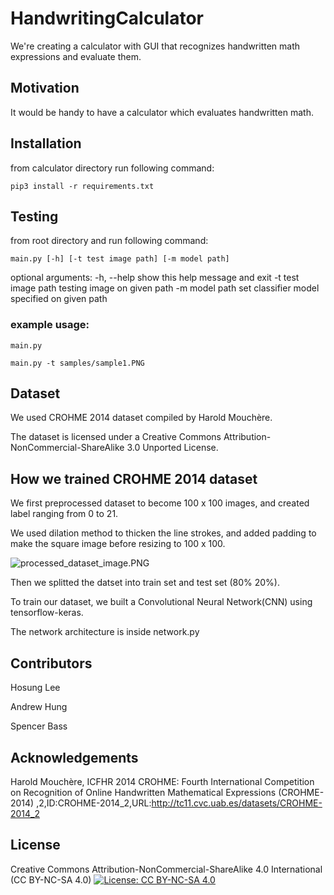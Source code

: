 # HandwritingCalculator

We're creating a calculator with GUI that recognizes handwritten math expressions and evaluate them.

## Motivation

It would be handy to have a calculator which evaluates handwritten math.

## Installation

from calculator directory run following command:

```pip3 install -r requirements.txt```

## Testing

from root directory and run following command:

```main.py [-h] [-t test image path] [-m model path]```

optional arguments:
-h, --help          show this help message and exit
-t test image path  testing image on given path
-m model path       set classifier model specified on given path

### example usage:

```main.py```

```main.py -t samples/sample1.PNG```

## Dataset

We used CROHME 2014 dataset compiled by Harold Mouchère.

The dataset is licensed under a Creative Commons Attribution-NonCommercial-ShareAlike 3.0 Unported License.

## How we trained CROHME 2014 dataset

We first preprocessed dataset to become 100 x 100 images, and created label ranging from 0 to 21.

We used dilation method to thicken the line strokes, and added padding to make the square image before resizing to 100 x 100.

![processed_dataset_image.PNG](visual/processed_dataset_image.PNG "preprocessed dataset")

Then we splitted the datset into train set and test set (80% 20%).

To train our dataset, we built a Convolutional Neural Network(CNN) using tensorflow-keras.

The network architecture is inside network.py

## Contributors

Hosung Lee

Andrew Hung

Spencer Bass

## Acknowledgements

Harold Mouchère, ICFHR 2014 CROHME: Fourth International Competition on Recognition of Online Handwritten Mathematical Expressions (CROHME-2014) ,2,ID:CROHME-2014_2,URL:http://tc11.cvc.uab.es/datasets/CROHME-2014_2

## License
Creative Commons Attribution-NonCommercial-ShareAlike 4.0 International (CC BY-NC-SA 4.0)
[![License: CC BY-NC-SA 4.0](https://licensebuttons.net/l/by-nc-sa/4.0/80x15.png)](https://creativecommons.org/licenses/by-nc-sa/4.0/)